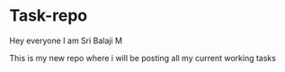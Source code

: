 # Task-repo

Hey everyone I am Sri Balaji M

This is my new repo where i will be posting all my current working tasks 
